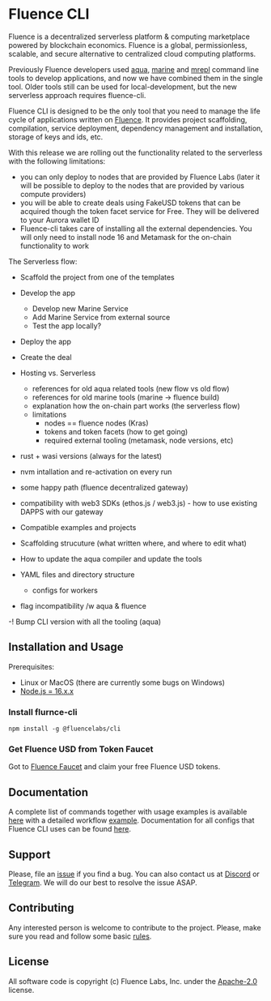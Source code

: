 # Fluence CLI

Fluence is a decentralized serverless platform & computing marketplace powered by blockchain economics. Fluence is a global, permissionless, scalable, and secure alternative to centralized cloud computing platforms.

Previously Fluence developers used [aqua](https://fluence.dev/docs/aqua-book/aqua-cli/), [marine](https://fluence.dev/docs/marine-book/marine-tooling-reference/marine-cli) and [mrepl](https://fluence.dev/docs/marine-book/marine-tooling-reference/marine-repl) command line tools to develop applications, and now we have combined them in the single tool. Older tools still can be used for local-development, but the new serverless approach requires fluence-cli.

Fluence CLI is designed to be the only tool that you need to manage the life cycle of applications written on [Fluence](https://fluence.network). It provides project scaffolding, compilation, service deployment, dependency management and installation, storage of keys and ids, etc.

With this release we are rolling out the functionality related to the serverless with the following limitations:
 - you can only deploy to nodes that are provided by Fluence Labs (later it will be possible to deploy to the nodes that are provided by various compute providers)
 - you will be able to create deals using FakeUSD tokens that can be acquired though the token facet service for Free. They will be delivered to your Aurora wallet ID
 - Fluence-cli takes care of installing all the external dependencies. You will only need to install node 16 and Metamask for the on-chain functionality to work
 

The Serverless flow:
- Scaffold the project from one of the templates
- Develop the app
  - Develop new Marine Service
  - Add Marine Service from external source
  - Test the app locally?
- Deploy the app
- Create the deal

- Hosting vs. Serverless 
  - references for old aqua related tools (new flow vs old flow)
  - references for old marine tools (marine -> fluence build)
  - explanation how the on-chain part works (the serverless flow)
  - limitations
    - nodes == fluence nodes (Kras)
    - tokens and token facets (how to get going)
    - required external tooling (metamask, node versions, etc)


- rust + wasi versions (always for the latest)
- nvm intallation and re-activation on every run


- some happy path (fluence decentralized gateway)
- compatibility with web3 SDKs (ethos.js / web3.js) - how to use existing DAPPS with our gateway

- Compatible examples and projects

- Scaffolding strucuture (what written where, and where to edit what)
- How to update the aqua compiler and update the tools
- YAML files and directory structure
  - configs for workers

- flag incompatibility /w aqua & fluence

-! Bump CLI version with all the tooling (aqua)

## Installation and Usage

Prerequisites:

- Linux or MacOS (there are currently some bugs on Windows)
- [Node.js = 16.x.x](https://nodejs.org/)

### Install flurnce-cli
```sh-session
npm install -g @fluencelabs/cli
```

### Get Fluence USD from Token Faucet
Got to [Fluence Faucet](https://faucet.fluence.dev) and claim your free Fluence USD tokens.



## Documentation

A complete list of commands together with usage examples is available [here](./docs/commands/README.md) with a detailed workflow [example](./docs/EXAMPLE.md). Documentation for all configs that Fluence CLI uses can be found [here](./docs/configs/README.md).

## Support

Please, file an [issue](https://github.com/fluencelabs/fluence-cli/issues) if you find a bug. You can also contact us at [Discord](https://discord.com/invite/5qSnPZKh7u) or [Telegram](https://t.me/fluence_project).  We will do our best to resolve the issue ASAP.


## Contributing

Any interested person is welcome to contribute to the project. Please, make sure you read and follow some basic [rules](./CONTRIBUTING.md).


## License

All software code is copyright (c) Fluence Labs, Inc. under the [Apache-2.0](./LICENSE) license.

